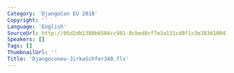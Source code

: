 ```yaml
---
Category: 'DjangoCon EU 2010'
Copyright: ''
Language: 'English'
SourceUrl: http://05d2db1380b6504cc981-8cbed8cf7e3a131cd8f1c3e383d10041.r93.cf2.rackcdn.com/djangocon-eu-2010/Djangoconeu-JirkaSchfer340.flv
Speakers: []
Tags: []
ThumbnailUrl: ''
Title: 'Djangoconeu-JirkaSchfer340.flv'
---
```

